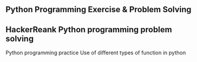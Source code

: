 ## Python Programming Exercise & Problem Solving

## HackerReank Python programming problem solving

Python programming practice
Use of different types of function in python


